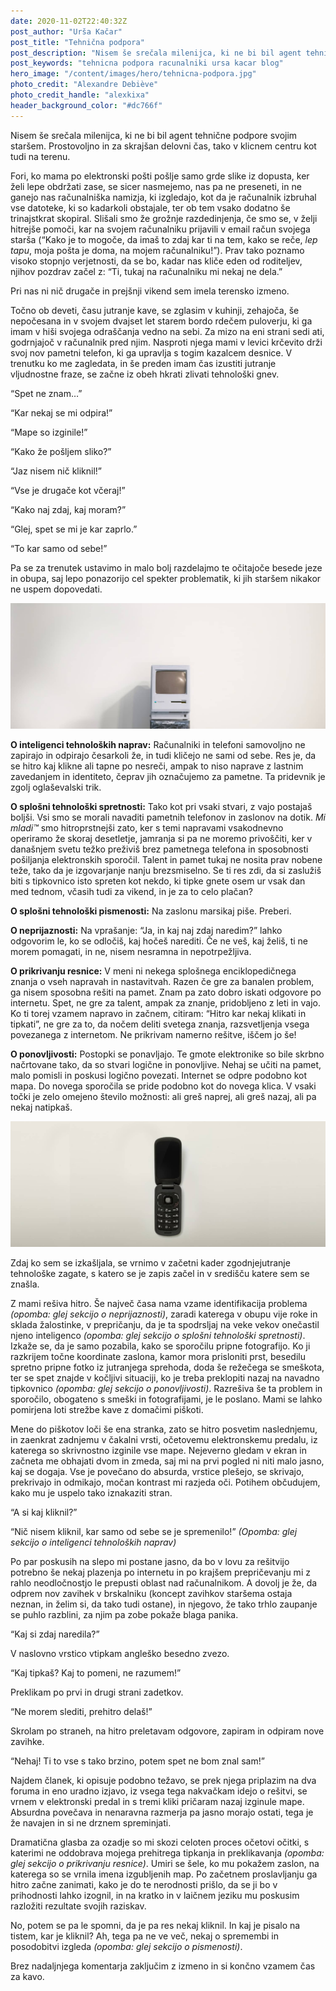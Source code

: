 ```yaml
---
date: 2020-11-02T22:40:32Z
post_author: "Urša Kačar"
post_title: "Tehnična podpora"
post_description: "Nisem še srečala milenijca, ki ne bi bil agent tehnične podpore svojim staršem. Prostovoljno in za skrajšan delovni čas, tako v klicnem centru kot tudi na terenu."
post_keywords: "tehnicna podpora racunalniki ursa kacar blog"
hero_image: "/content/images/hero/tehnicna-podpora.jpg"
photo_credit: "Alexandre Debiève"
photo_credit_handle: "alexkixa"
header_background_color: "#dc766f"
---
```


Nisem še srečala milenijca, ki ne bi bil agent tehnične podpore svojim staršem. Prostovoljno in za skrajšan delovni čas, tako v klicnem centru kot tudi na terenu.

Fori, ko mama po elektronski pošti pošlje samo grde slike iz dopusta, ker želi lepe obdržati zase, se sicer nasmejemo, nas pa ne preseneti, in ne ganejo nas računalniška namizja, ki izgledajo, kot da je računalnik izbruhal vse datoteke, ki so kadarkoli obstajale, ter ob tem vsako dodatno še trinajstkrat skopiral. Slišali smo že grožnje razdedinjenja, če smo se, v želji hitrejše pomoči, kar na svojem računalniku prijavili v email račun svojega starša (“Kako je to mogoče, da imaš to zdaj kar ti na tem, kako se reče, _lep tapu_, moja pošta je doma, na mojem računalniku!”). Prav tako poznamo visoko stopnjo verjetnosti, da se bo, kadar nas kliče eden od roditeljev, njihov pozdrav začel z: “Ti, tukaj na računalniku mi nekaj ne dela.”

Pri nas ni nič drugače in prejšnji vikend sem imela terensko izmeno.

Točno ob deveti, času jutranje kave, se zglasim v kuhinji, zehajoča, še nepočesana in v svojem dvajset let starem bordo rdečem puloverju, ki ga imam v hiši svojega odraščanja vedno na sebi. Za mizo na eni strani sedi ati, godrnjajoč v računalnik pred njim. Nasproti njega mami v levici krčevito drži svoj nov pametni telefon, ki ga upravlja s togim kazalcem desnice. V trenutku ko me zagledata, in še preden imam čas izustiti jutranje vljudnostne fraze, se začne iz obeh hkrati zlivati tehnološki gnev.

“Spet ne znam…”

“Kar nekaj se mi odpira!”

“Mape so izginile!”

“Kako že pošljem sliko?”

“Jaz nisem nič kliknil!”

“Vse je drugače kot včeraj!”

“Kako naj zdaj, kaj moram?”

“Glej, spet se mi je kar zaprlo.”

“To kar samo od sebe!”

Pa se za trenutek ustavimo in malo bolj razdelajmo te očitajoče besede jeze in obupa, saj lepo ponazorijo cel spekter problematik, ki jih staršem nikakor ne uspem dopovedati.

![](/content/images/blog/mini-oldcomputer.jpg)

**O inteligenci tehnoloških naprav:** Računalniki in telefoni samovoljno ne zapirajo in odpirajo česarkoli že, in tudi kličejo ne sami od sebe. Res je, da se hitro kaj klikne ali tapne po nesreči, ampak to niso naprave z lastnim zavedanjem in identiteto, čeprav jih označujemo za pametne. Ta pridevnik je zgolj oglaševalski trik.

**O splošni tehnološki spretnosti:** Tako kot pri vsaki stvari, z vajo postajaš boljši. Vsi smo se morali navaditi pametnih telefonov in zaslonov na dotik. _Mi mladi™_ smo hitroprstnejši zato, ker s temi napravami vsakodnevno operiramo že skoraj desetletje, jamranja si pa ne moremo privoščiti, ker v današnjem svetu težko preživiš brez pametnega telefona in sposobnosti pošiljanja elektronskih sporočil. Talent in pamet tukaj ne nosita prav nobene teže, tako da je izgovarjanje nanju brezsmiselno. Se ti res zdi, da si zaslužiš biti s tipkovnico isto spreten kot nekdo, ki tipke gnete osem ur vsak dan med tednom, včasih tudi za vikend, in je za to celo plačan?

**O splošni tehnološki pismenosti:** Na zaslonu marsikaj piše. Preberi.

**O neprijaznosti:** Na vprašanje: “Ja, in kaj naj zdaj naredim?” lahko odgovorim le, ko se odločiš, kaj hočeš narediti. Če ne veš, kaj želiš, ti ne morem pomagati, in ne, nisem nesramna in nepotrpežljiva.

**O prikrivanju resnice:** V meni ni nekega splošnega enciklopedičnega znanja o vseh napravah in nastavitvah. Razen če gre za banalen problem, ga nisem sposobna rešiti na pamet. Znam pa zato dobro iskati odgovore po internetu. Spet, ne gre za talent, ampak za znanje, pridobljeno z leti in vajo. Ko ti torej vzamem napravo in začnem, citiram: “Hitro kar nekaj klikati in tipkati”, ne gre za to, da nočem deliti svetega znanja, razsvetljenja vsega povezanega z internetom. Ne prikrivam namerno rešitve, iščem jo še!

**O ponovljivosti:** Postopki se ponavljajo. Te gmote elektronike so bile skrbno načrtovane tako, da so stvari logične in ponovljive. Nehaj se učiti na pamet, malo pomisli in poskusi logično povezati. Internet se odpre podobno kot mapa. Do novega sporočila se pride podobno kot do novega klica. V vsaki točki je zelo omejeno število možnosti: ali greš naprej, ali greš nazaj, ali pa nekaj natipkaš.

![](/content/images/blog/mini-oldphone.jpg)

Zdaj ko sem se izkašljala, se vrnimo v začetni kader zgodnjejutranje tehnološke zagate, s katero se je zapis začel in v središču katere sem se znašla.

Z mami rešiva hitro. Še največ časa nama vzame identifikacija problema _(opomba: glej sekcijo o neprijaznosti)_, zaradi katerega v obupu vije roke in sklada žalostinke, v prepričanju, da je ta spodrsljaj na veke vekov onečastil njeno inteligenco _(opomba: glej sekcijo o splošni tehnološki spretnosti)_. Izkaže se, da je samo pozabila, kako se sporočilu pripne fotografijo. Ko ji razkrijem točne koordinate zaslona, kamor mora prisloniti prst, besedilu spretno pripne fotko iz jutranjega sprehoda, doda še režečega se smeškota, ter se spet znajde v kočljivi situaciji, ko je treba preklopiti nazaj na navadno tipkovnico _(opomba: glej sekcijo o ponovljivosti)_. Razrešiva še ta problem in sporočilo, obogateno s smeški in fotografijami, je le poslano. Mami se lahko pomirjena loti strežbe kave z domačimi piškoti.

Mene do piškotov loči še ena stranka, zato se hitro posvetim naslednjemu, in zaenkrat zadnjemu v čakalni vrsti, očetovemu elektronskemu predalu, iz katerega so skrivnostno izginile vse mape. Nejeverno gledam v ekran in začneta me obhajati dvom in zmeda, saj mi na prvi pogled ni niti malo jasno, kaj se dogaja. Vse je povečano do absurda, vrstice plešejo, se skrivajo, prekrivajo in odmikajo, močan kontrast mi razjeda oči. Potihem občudujem, kako mu je uspelo tako iznakaziti stran.

“A si kaj kliknil?”

“Nič nisem kliknil, kar samo od sebe se je spremenilo!” _(Opomba: glej sekcijo o inteligenci tehnoloških naprav)_

Po par poskusih na slepo mi postane jasno, da bo v lovu za rešitvijo potrebno še nekaj plazenja po internetu in po krajšem prepričevanju mi z rahlo neodločnostjo le prepusti oblast nad računalnikom. A dovolj je že, da odprem nov zavihek v brskalniku (koncept zavihkov staršema ostaja neznan, in želim si, da tako tudi ostane), in njegovo, že tako trhlo zaupanje se puhlo razblini, za njim pa zobe pokaže blaga panika.

“Kaj si zdaj naredila?”

V naslovno vrstico vtipkam angleško besedno zvezo.

“Kaj tipkaš? Kaj to pomeni, ne razumem!”

Preklikam po prvi in drugi strani zadetkov.

“Ne morem slediti, prehitro delaš!”

Skrolam po straneh, na hitro preletavam odgovore, zapiram in odpiram nove zavihke.

“Nehaj! Ti to vse s tako brzino, potem spet ne bom znal sam!”

Najdem članek, ki opisuje podobno težavo, se prek njega priplazim na dva foruma in eno uradno izjavo, iz vsega tega nakvačkam idejo o rešitvi, se vrnem v elektronski predal in s tremi kliki pričaram nazaj izginule mape. Absurdna povečava in nenaravna razmerja pa jasno morajo ostati, tega je že navajen in si ne drznem spreminjati.

Dramatična glasba za ozadje so mi skozi celoten proces očetovi očitki, s katerimi ne oddobrava mojega prehitrega tipkanja in preklikavanja _(opomba: glej sekcijo o prikrivanju resnice)_. Umiri se šele, ko mu pokažem zaslon, na katerega so se vrnila imena izgubljenih map. Po začetnem proslavljanju ga hitro začne zanimati, kako je do te nerodnosti prišlo, da se ji bo v prihodnosti lahko izognil, in na kratko in v laičnem jeziku mu poskusim razložiti rezultate svojih raziskav.

No, potem se pa le spomni, da je pa res nekaj kliknil. In kaj je pisalo na tistem, kar je kliknil? Ah, tega pa ne ve več, nekaj o spremembi in posodobitvi izgleda _(opomba: glej sekcijo o pismenosti)_.

Brez nadaljnjega komentarja zaključim z izmeno in si končno vzamem čas za kavo.
